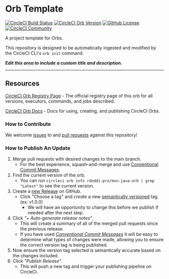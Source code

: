 # Orb Template


[![CircleCI Build Status](https://circleci.com/gh/rdoddi-pro/mvn-java-orb.svg?style=shield "CircleCI Build Status")](https://circleci.com/gh/rdoddi-pro/mvn-java-orb) [![CircleCI Orb Version](https://badges.circleci.com/orbs/rdoddi-pro/mvn-java-orb.svg)](https://circleci.com/orbs/registry/orb/rdoddi-pro/mvn-java-orb) [![GitHub License](https://img.shields.io/badge/license-MIT-lightgrey.svg)](https://raw.githubusercontent.com/rdoddi-pro/mvn-java-orb/master/LICENSE) [![CircleCI Community](https://img.shields.io/badge/community-CircleCI%20Discuss-343434.svg)](https://discuss.circleci.com/c/ecosystem/orbs)



A project template for Orbs.

This repository is designed to be automatically ingested and modified by the CircleCI CLI's `orb init` command.

_**Edit this area to include a custom title and description.**_

---

## Resources

[CircleCI Orb Registry Page](https://circleci.com/orbs/registry/orb/rdoddi-pro/mvn-java-orb) - The official registry page of this orb for all versions, executors, commands, and jobs described.

[CircleCI Orb Docs](https://circleci.com/docs/2.0/orb-intro/#section=configuration) - Docs for using, creating, and publishing CircleCI Orbs.

### How to Contribute

We welcome [issues](https://github.com/rdoddi-pro/mvn-java-orb/issues) to and [pull requests](https://github.com/rdoddi-pro/mvn-java-orb/pulls) against this repository!

### How to Publish An Update
1. Merge pull requests with desired changes to the main branch.
    - For the best experience, squash-and-merge and use [Conventional Commit Messages](https://conventionalcommits.org/).
2. Find the current version of the orb.
    - You can run `circleci orb info rdoddi-pro/mvn-java-orb | grep "Latest"` to see the current version.
3. Create a [new Release](https://github.com/rdoddi-pro/mvn-java-orb/releases/new) on GitHub.
    - Click "Choose a tag" and _create_ a new [semantically versioned](http://semver.org/) tag. (ex: v1.0.0)
      - We will have an opportunity to change this before we publish if needed after the next step.
4.  Click _"+ Auto-generate release notes"_.
    - This will create a summary of all of the merged pull requests since the previous release.
    - If you have used _[Conventional Commit Messages](https://conventionalcommits.org/)_ it will be easy to determine what types of changes were made, allowing you to ensure the correct version tag is being published.
5. Now ensure the version tag selected is semantically accurate based on the changes included.
6. Click _"Publish Release"_.
    - This will push a new tag and trigger your publishing pipeline on CircleCI.